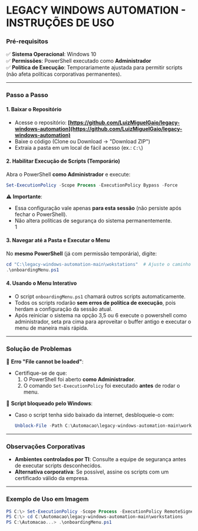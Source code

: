 
# **LEGACY WINDOWS AUTOMATION - INSTRUÇÕES DE USO**  

### **Pré-requisitos**  
✅ **Sistema Operacional**: Windows 10  
✅ **Permissões**: PowerShell executado como **Administrador**  
✅ **Política de Execução**: Temporariamente ajustada para permitir scripts (não afeta políticas corporativas permanentes).  

---

### **Passo a Passo**  

#### **1. Baixar o Repositório**  
- Acesse o repositório: **[https://github.com/LuizMiguelGaio/legacy-windows-automation](https://github.com/LuizMiguelGaio/legacy-windows-automation)**  
- Baixe o código (Clone ou Download → "Download ZIP")  
- Extraia a pasta em um local de fácil acesso (ex.: `C:\`)  

#### **2. Habilitar Execução de Scripts (Temporário)**  
Abra o PowerShell **como Administrador** e execute:  
```powershell
Set-ExecutionPolicy -Scope Process -ExecutionPolicy Bypass -Force
```  
⚠ **Importante**:  
- Essa configuração vale apenas **para esta sessão** (não persiste após fechar o PowerShell).  
- Não altera políticas de segurança do sistema permanentemente.  
1
#### **3. Navegar até a Pasta e Executar o Menu**  
No **mesmo PowerShell** (já com permissão temporária), digite:  
```powershell
cd "C:\legacy-windows-automation-main\wokstations"  # Ajuste o caminho conforme sua extração
.\onboardingMenu.ps1
```  

#### **4. Usando o Menu Interativo**  
- O script `onboardingMenu.ps1` chamará outros scripts automaticamente.  
- Todos os scripts rodarão **sem erros de política de execução**, pois herdam a configuração da sessão atual.  
- Após reiniciar o sistema na opção 3,5 ou 6 execute o powershell como administrador, seta pra cima para aproveitar o buffer antigo e executar o menu de maneira mais rápida.
---

### **Solução de Problemas**  
🔹 **Erro "File cannot be loaded"**:  
- Certifique-se de que:  
  1. O PowerShell foi aberto **como Administrador**.  
  2. O comando `Set-ExecutionPolicy` foi executado **antes** de rodar o menu.  

🔹 **Script bloqueado pelo Windows**:  
- Caso o script tenha sido baixado da internet, desbloqueie-o com:  
  ```powershell
  Unblock-File -Path C:\Automacao\legacy-windows-automation-main\workstations\*.ps1
  ```  

---

### **Observações Corporativas**  
- **Ambientes controlados por TI**: Consulte a equipe de segurança antes de executar scripts desconhecidos.  
- **Alternativa corporativa**: Se possível, assine os scripts com um certificado válido da empresa.  

---

### **Exemplo de Uso em Imagem**  
```powershell
PS C:\> Set-ExecutionPolicy -Scope Process -ExecutionPolicy RemoteSigned -Force
PS C:\> cd C:\Automacao\legacy-windows-automation-main\workstations
PS C:\Automacao...> .\onboardingMenu.ps1
```  
